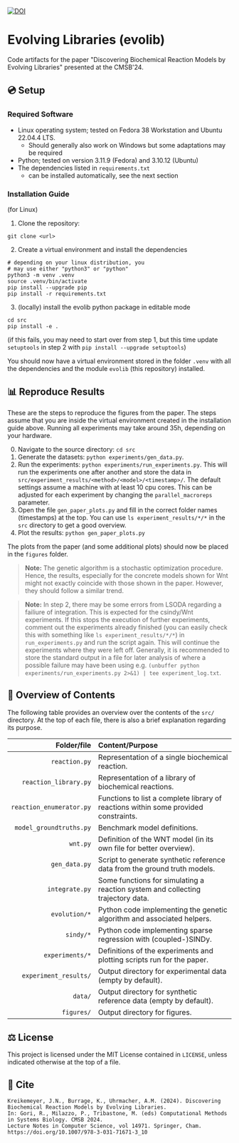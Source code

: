 [![DOI](https://zenodo.org/badge/DOI/10.5281/zenodo.11654440.svg)](https://doi.org/10.5281/zenodo.11654440)
# Evolving Libraries (evolib)
 
Code artifacts for the paper "Discovering Biochemical Reaction Models by Evolving Libraries" presented at the CMSB'24.

## :cd: Setup

### Required Software

- Linux operating system; tested on Fedora 38 Workstation and Ubuntu 22.04.4 LTS.
  - Should generally also work on Windows but some adaptations may be required
- Python; tested on version 3.11.9 (Fedora) and 3.10.12 (Ubuntu)
- The dependencies listed in `requirements.txt`
  - can be installed automatically, see the next section

### Installation Guide
(for Linux)

1. Clone the repository:
```shell
git clone <url>
```
2. Create a virtual environment and install the dependencies
```shell
# depending on your linux distribution, you
# may use either "python3" or "python"
python3 -m venv .venv                                    
source .venv/bin/activate
pip install --upgrade pip
pip install -r requirements.txt
```
3. (locally) install the evolib python package in editable mode
```shell
cd src
pip install -e .
```
(if this fails, you may need to start over from step 1, but this time update `setuptools` in step 2 with `pip install --upgrade setuptools`)

You should now have a virtual environment stored in the folder `.venv` with all the dependencies and the module `evolib` (this repository) installed.

## :bar_chart: Reproduce Results

These are the steps to reproduce the figures from the paper.
The steps assume that you are inside the virtual environment created in the installation guide above.
Running all experiments may take around 35h, depending on your hardware.

0. Navigate to the source directory: `cd src`
1. Generate the datasets: `python experiments/gen_data.py`.
2. Run the experiments: `python experiments/run_experiments.py`. This will run the experiments one after another and store the data in `src/experiment_results/<method>/<model>/<timestamp>/`. The default settings assume a machine with at least 10 cpu cores. This can be adjusted for each experiment by changing the `parallel_macroreps` parameter.
3. Open the file `gen_paper_plots.py` and fill in the correct folder names (timestamps) at the top. You can use `ls experiment_results/*/*` in the `src` directory to get a good overview.
4. Plot the results: `python gen_paper_plots.py`

The plots from the paper (and some additional plots) should now be placed in the `figures` folder.
 
> **Note:** The genetic algorithm is a stochastic optimization procedure. Hence, the results, especially for the concrete models shown for Wnt might not exactly coincide with those shown in the paper. However, they should follow a similar trend.

> **Note:** In step 2, there may be some errors from LSODA regarding a failiure of integration. This is expected for the csindy/Wnt experiments.
> If this stops the execution of further experiments, comment out the experiments already finished (you can easily check this with something like `ls experiment_results/*/*`) in `run_experiments.py` and run the script again.
> This will continue the experiments where they were left off.
> Generally, it is recommended to store the standard output in a file for later analysis of where a possible failure may have been using e.g. `(unbuffer python experiments/run_experiments.py 2>&1) | tee experiment_log.txt`.

## :file_folder: Overview of Contents

The following table provides an overview over the contents of the `src/` directory. At the top of each file, there is also a brief explanation regarding its purpose.

| Folder/file              | Content/Purpose                                                                     |
| ------:                  | :--------                                                                           |
| `reaction.py`            | Representation of a single biochemical reaction.                                    |
| `reaction_library.py`    | Representation of a library of biochemical reactions.                               |
| `reaction_enumerator.py` | Functions to list a complete library of reactions within some provided constraints. |
| `model_groundtruths.py`  | Benchmark model definitions.                                                        |
| `wnt.py`                 | Definition of the WNT model (in its own file for better overview).                  |
| `gen_data.py`            | Script to generate synthetic reference data from the ground truth models.           |
| `integrate.py`           | Some functions for simulating a reaction system and collecting trajectory data.     |
| `evolution/*`            | Python code implementing the genetic algorithm and associated helpers.              |
| `sindy/*`                | Python code implementing sparse regression with (coupled-)SINDy.                    |
| `experiments/*`          | Definitions of the experiments and plotting scripts run for the paper.              |
| `experiment_results/`    | Output directory for experimental data (empty by default).                          |
| `data/`                  | Output directory for synthetic reference data (empty by default).                   |
| `figures/`               | Output directory for figures.                                                       |

## :balance_scale: License

This project is licensed under the MIT License contained in `LICENSE`, unless indicated otherwise at the top of a file.

## :page_facing_up: Cite

```
Kreikemeyer, J.N., Burrage, K., Uhrmacher, A.M. (2024). Discovering Biochemical Reaction Models by Evolving Libraries.
In: Gori, R., Milazzo, P., Tribastone, M. (eds) Computational Methods in Systems Biology. CMSB 2024.
Lecture Notes in Computer Science, vol 14971. Springer, Cham.
https://doi.org/10.1007/978-3-031-71671-3_10
```
